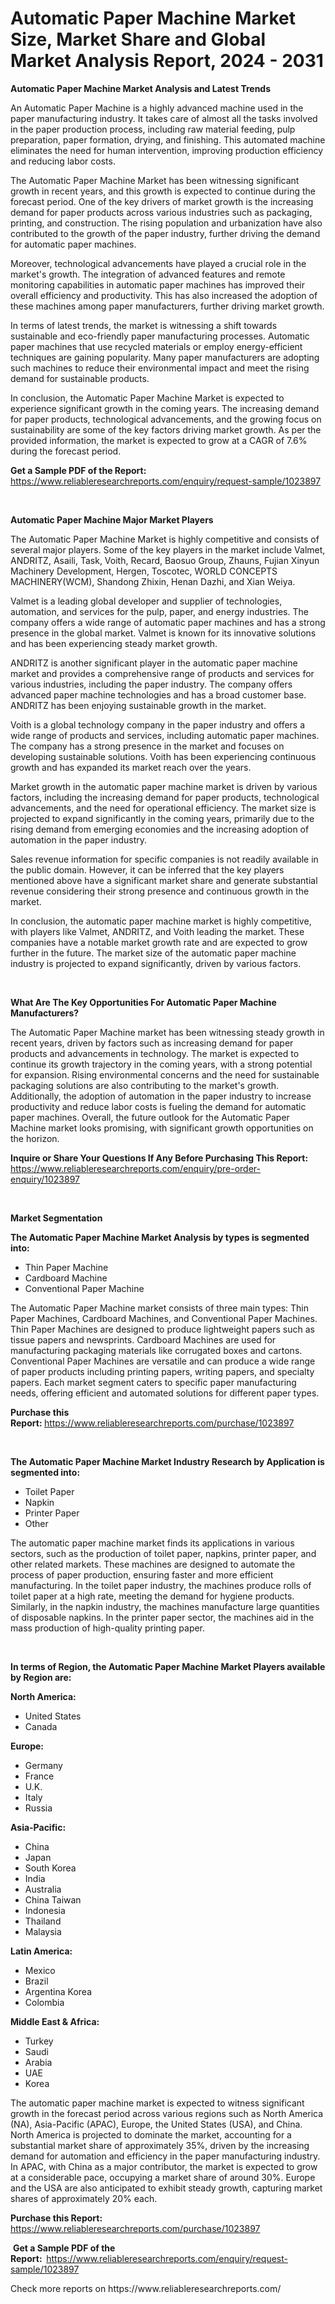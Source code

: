 <p><h1>Automatic Paper Machine Market Size, Market Share and Global Market Analysis Report, 2024 - 2031</h1></p><p><strong>Automatic Paper Machine Market Analysis and Latest Trends</strong></p>
<p><p>An Automatic Paper Machine is a highly advanced machine used in the paper manufacturing industry. It takes care of almost all the tasks involved in the paper production process, including raw material feeding, pulp preparation, paper formation, drying, and finishing. This automated machine eliminates the need for human intervention, improving production efficiency and reducing labor costs.</p><p>The Automatic Paper Machine Market has been witnessing significant growth in recent years, and this growth is expected to continue during the forecast period. One of the key drivers of market growth is the increasing demand for paper products across various industries such as packaging, printing, and construction. The rising population and urbanization have also contributed to the growth of the paper industry, further driving the demand for automatic paper machines.</p><p>Moreover, technological advancements have played a crucial role in the market's growth. The integration of advanced features and remote monitoring capabilities in automatic paper machines has improved their overall efficiency and productivity. This has also increased the adoption of these machines among paper manufacturers, further driving market growth.</p><p>In terms of latest trends, the market is witnessing a shift towards sustainable and eco-friendly paper manufacturing processes. Automatic paper machines that use recycled materials or employ energy-efficient techniques are gaining popularity. Many paper manufacturers are adopting such machines to reduce their environmental impact and meet the rising demand for sustainable products.</p><p>In conclusion, the Automatic Paper Machine Market is expected to experience significant growth in the coming years. The increasing demand for paper products, technological advancements, and the growing focus on sustainability are some of the key factors driving market growth. As per the provided information, the market is expected to grow at a CAGR of 7.6% during the forecast period.</p></p>
<p><strong>Get a Sample PDF of the Report:&nbsp;</strong> <a href="https://www.reliableresearchreports.com/enquiry/request-sample/1023897">https://www.reliableresearchreports.com/enquiry/request-sample/1023897</a></p>
<p>&nbsp;</p>
<p><strong>Automatic Paper Machine Major Market Players</strong></p>
<p><p>The Automatic Paper Machine Market is highly competitive and consists of several major players. Some of the key players in the market include Valmet, ANDRITZ, Asaili, Task, Voith, Recard, Baosuo Group, Zhauns, Fujian Xinyun Machinery Development, Hergen, Toscotec, WORLD CONCEPTS MACHINERY(WCM), Shandong Zhixin, Henan Dazhi, and Xian Weiya.</p><p>Valmet is a leading global developer and supplier of technologies, automation, and services for the pulp, paper, and energy industries. The company offers a wide range of automatic paper machines and has a strong presence in the global market. Valmet is known for its innovative solutions and has been experiencing steady market growth.</p><p>ANDRITZ is another significant player in the automatic paper machine market and provides a comprehensive range of products and services for various industries, including the paper industry. The company offers advanced paper machine technologies and has a broad customer base. ANDRITZ has been enjoying sustainable growth in the market.</p><p>Voith is a global technology company in the paper industry and offers a wide range of products and services, including automatic paper machines. The company has a strong presence in the market and focuses on developing sustainable solutions. Voith has been experiencing continuous growth and has expanded its market reach over the years.</p><p>Market growth in the automatic paper machine market is driven by various factors, including the increasing demand for paper products, technological advancements, and the need for operational efficiency. The market size is projected to expand significantly in the coming years, primarily due to the rising demand from emerging economies and the increasing adoption of automation in the paper industry.</p><p>Sales revenue information for specific companies is not readily available in the public domain. However, it can be inferred that the key players mentioned above have a significant market share and generate substantial revenue considering their strong presence and continuous growth in the market.</p><p>In conclusion, the automatic paper machine market is highly competitive, with players like Valmet, ANDRITZ, and Voith leading the market. These companies have a notable market growth rate and are expected to grow further in the future. The market size of the automatic paper machine industry is projected to expand significantly, driven by various factors.</p></p>
<p>&nbsp;</p>
<p><strong>What Are The Key Opportunities For Automatic Paper Machine Manufacturers?</strong></p>
<p><p>The Automatic Paper Machine market has been witnessing steady growth in recent years, driven by factors such as increasing demand for paper products and advancements in technology. The market is expected to continue its growth trajectory in the coming years, with a strong potential for expansion. Rising environmental concerns and the need for sustainable packaging solutions are also contributing to the market's growth. Additionally, the adoption of automation in the paper industry to increase productivity and reduce labor costs is fueling the demand for automatic paper machines. Overall, the future outlook for the Automatic Paper Machine market looks promising, with significant growth opportunities on the horizon.</p></p>
<p><strong>Inquire or Share Your Questions If Any Before Purchasing This Report:</strong> <a href="https://www.reliableresearchreports.com/enquiry/pre-order-enquiry/1023897">https://www.reliableresearchreports.com/enquiry/pre-order-enquiry/1023897</a></p>
<p>&nbsp;</p>
<p><strong>Market Segmentation</strong></p>
<p><strong>The Automatic Paper Machine Market Analysis by types is segmented into:</strong></p>
<p><ul><li>Thin Paper Machine</li><li>Cardboard Machine</li><li>Conventional Paper Machine</li></ul></p>
<p><p>The Automatic Paper Machine market consists of three main types: Thin Paper Machines, Cardboard Machines, and Conventional Paper Machines. Thin Paper Machines are designed to produce lightweight papers such as tissue papers and newsprints. Cardboard Machines are used for manufacturing packaging materials like corrugated boxes and cartons. Conventional Paper Machines are versatile and can produce a wide range of paper products including printing papers, writing papers, and specialty papers. Each market segment caters to specific paper manufacturing needs, offering efficient and automated solutions for different paper types.</p></p>
<p><strong>Purchase this Report:&nbsp;</strong><a href="https://www.reliableresearchreports.com/purchase/1023897">https://www.reliableresearchreports.com/purchase/1023897</a></p>
<p>&nbsp;</p>
<p><strong>The Automatic Paper Machine Market Industry Research by Application is segmented into:</strong></p>
<p><ul><li>Toilet Paper</li><li>Napkin</li><li>Printer Paper</li><li>Other</li></ul></p>
<p><p>The automatic paper machine market finds its applications in various sectors, such as the production of toilet paper, napkins, printer paper, and other related markets. These machines are designed to automate the process of paper production, ensuring faster and more efficient manufacturing. In the toilet paper industry, the machines produce rolls of toilet paper at a high rate, meeting the demand for hygiene products. Similarly, in the napkin industry, the machines manufacture large quantities of disposable napkins. In the printer paper sector, the machines aid in the mass production of high-quality printing paper.</p></p>
<p>&nbsp;</p>
<p><strong>In terms of Region, the Automatic Paper Machine Market Players available by Region are:</strong></p>
<p>
    <p> <strong> North America: </strong>
        <ul>
            <li>United States</li>
            <li>Canada</li>
        </ul>
        </p> 
    <p> <strong> Europe: </strong>
        <ul>
            <li>Germany</li>
            <li>France</li>
            <li>U.K.</li>
            <li>Italy</li>
            <li>Russia</li>
        </ul>
        </p> 
    <p> <strong> Asia-Pacific: </strong>
        <ul>
            <li>China</li>
            <li>Japan</li>
            <li>South Korea</li>
            <li>India</li>
            <li>Australia</li>
            <li>China Taiwan</li>
            <li>Indonesia</li>
            <li>Thailand</li>
            <li>Malaysia</li>
        </ul>
        </p> 
    <p> <strong> Latin America: </strong>
        <ul>
            <li>Mexico</li>
            <li>Brazil</li>
            <li>Argentina Korea</li>
            <li>Colombia</li>
        </ul>
        </p> 
    <p> <strong> Middle East & Africa: </strong>
        <ul>
            <li>Turkey</li>
            <li>Saudi</li>
            <li>Arabia</li>
            <li>UAE</li>
            <li>Korea</li>
        </ul>
    </p>
    </p>
<p><p>The automatic paper machine market is expected to witness significant growth in the forecast period across various regions such as North America (NA), Asia-Pacific (APAC), Europe, the United States (USA), and China. North America is projected to dominate the market, accounting for a substantial market share of approximately 35%, driven by the increasing demand for automation and efficiency in the paper manufacturing industry. In APAC, with China as a major contributor, the market is expected to grow at a considerable pace, occupying a market share of around 30%. Europe and the USA are also anticipated to exhibit steady growth, capturing market shares of approximately 20% each.</p></p>
<p><strong>Purchase this Report: </strong><a href="https://www.reliableresearchreports.com/purchase/1023897">https://www.reliableresearchreports.com/purchase/1023897</a></p>
<p>&nbsp;<strong>Get a Sample PDF of the Report:&nbsp;&nbsp;</strong><a href="https://www.reliableresearchreports.com/enquiry/request-sample/1023897">https://www.reliableresearchreports.com/enquiry/request-sample/1023897</a></p>
<p><strong></strong></p>
<p>Check more reports on https://www.reliableresearchreports.com/</p>